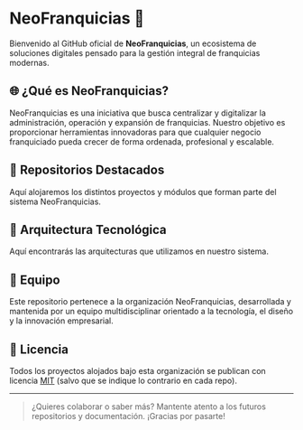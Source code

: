 # NeoFranquicias 🚀

Bienvenido al GitHub oficial de **NeoFranquicias**, un ecosistema de soluciones digitales pensado para la gestión integral de franquicias modernas.

## 🌐 ¿Qué es NeoFranquicias?

NeoFranquicias es una iniciativa que busca centralizar y digitalizar la administración, operación y expansión de franquicias. Nuestro objetivo es proporcionar herramientas innovadoras para que cualquier negocio franquiciado pueda crecer de forma ordenada, profesional y escalable.

## 📁 Repositorios Destacados

Aquí alojaremos los distintos proyectos y módulos que forman parte del sistema NeoFranquicias. 

## 🧩 Arquitectura Tecnológica

Aquí encontrarás las arquitecturas que utilizamos en nuestro sistema.

## 👥 Equipo

Este repositorio pertenece a la organización NeoFranquicias, desarrollada y mantenida por un equipo multidisciplinar orientado a la tecnología, el diseño y la innovación empresarial.

## 📄 Licencia

Todos los proyectos alojados bajo esta organización se publican con licencia [MIT](LICENSE) (salvo que se indique lo contrario en cada repo).

---

> ¿Quieres colaborar o saber más? Mantente atento a los futuros repositorios y documentación. ¡Gracias por pasarte!
